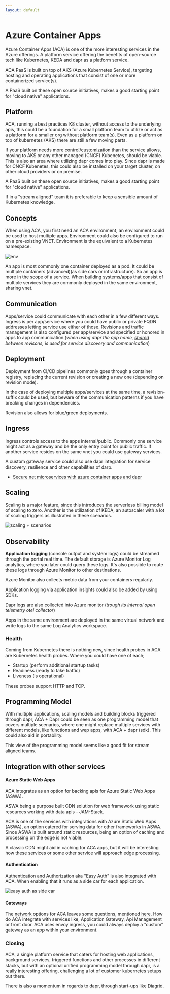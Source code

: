```yaml
---
layout: default
---
```


# Azure Container Apps

Azure Container Apps (ACA) is one of the more interesting services in the Azure offerings. A platform service offering the benefits of open-source tech like Kubernetes, KEDA and dapr as a platform service. 

ACA PaaS is built on top of AKS (Azure Kubernetes Service), targeting hosting and operating applications that consist of one or more containerized service(s).

A PaaS built on these open source initiatives, makes a good starting point for "cloud native" applications.

## Platform
ACA, running a best practices K8 cluster, without access to the underlying apis, this could be a foundation for a small platform team to utilize or act as a platform for a smaller org without platform team(s). Even as a platform on top of kubernetes (AKS) there are still a few moving parts.

If your platform needs more control/customization than the service allows, moving to AKS or any other managed (CNCF) Kubenetes, should be viable. This is also an area where utilizing dapr comes into play. Since dapr is made for CNCF Kubenetes, this could also be installed on your target cluster, on other cloud providers or on premise.

A PaaS built on these open source initiatives, makes a good starting point for "cloud native" applications.

If in a "stream aligned" team it is preferable to keep a sensible amount of Kubernetes knowledge.

## Concepts 
When using ACA, you first need an ACA environment, an environment could be used to host multiple apps. Environment could also be configured to run on a pre-existing VNET. Environment is the equivalent to a Kubernetes namespace.

![env](https://learn.microsoft.com/en-us/azure/container-apps/media/environments/azure-container-apps-environments.png)

An app is most commonly one container deployed as a pod. It could be multiple containers (advanced)(as side cars or infrastructure). So an app is more in the scope of a service. When building systems/apps that consist of multiple services they are commonly deployed in the same environment, sharing vnet.
 
## Communication
Apps/service could communicate with each other in a few different ways. Ingress is per app/service where you could have public or private FQDN addresses letting service use either of those. Revisions and traffic management is also configured per app/service and specified or honored in apps to app communication.(*when using dapr the app name, [shared](https://github.com/microsoft/azure-container-apps/issues/372) between revisons, is used for service discovery and communication*)

## Deployment
Deployment from CI/CD pipelines commonly goes through a container registry, replacing the current revision or creating a new one (depending on revision mode).

In the case of deploying multiple apps/services at the same time, a revision-suffix could be used, but beware of the communication patterns if you have breaking changes in dependencies. 

Revision also allows for blue/green deployments.

## Ingress
Ingress controls access to the apps internal/public. Commonly one service might act as a gateway and be the only entry point for public traffic. If another service resides on the same vnet you could use gateway services. 

A custom gateway service could also use dapr integration for service discovery, resilience and other capabilities of darp.

- [Secure net microservices with azure container apps and dapr](https://medium.com/vx-company/secure-net-microservices-with-azure-container-apps-and-dapr-e122c6ea0aac)

## Scaling
Scaling is a major feature, since this introduces the serverless billing model of scaling to zero. Another is the utilization of KEDA, an autoscaler with a lot of scaling triggers as illustrated in these scenarios.

![scaling + scenarios](https://learn.microsoft.com/en-us/azure/container-apps/media/overview/azure-container-apps-example-scenarios.png)

## Observability 
**Application logging** (console output and system logs) could be streamed through the portal real time. The default storage is Azure Monitor Log analytics, where you later could query these logs. It's also possible to route these logs through Azure Monitor to other destinations.

Azure Monitor also collects metric data from your containers regularly.

Application logging via application insights could also be added by using SDKs.

Dapr logs are also collected into Azure monitor (*trough its internal open telemetry otel collector*)

Apps in the same environment are deployed in the same virtual network and write logs to the same Log Analytics workspace.

### Health
Coming from Kubernetes there is nothing new, since health probes in ACA are Kubernetes health probes. Where you could have one of each;

- Startup (perform additional startup tasks)
- Readiness (ready to take traffic)
- Liveness (is operational)

These probes support HTTP and TCP.

## Programming Model
With multiple applications, scaling models and building blocks triggered through dapr, ACA + Dapr could be seen as one programming model that covers multiple scenarios, where one might replace multiple services with different models, like functions and wep apps, with ACA + dapr (sdk). This could also aid in portability.

This view of the programming model seems like a good fit for stream aligned teams.

## Integration with other services

#### Azure Static Web Apps

ACA integrates as an option for backing apis for Azure Static Web Apps (ASWA).

ASWA being a purpose built CDN solution for web framework using static resources working with data apis - JAM-Stack.

ACA is one of the services with integrations with Azure Static Web Apps (ASWA), an option catered for serving data for other frameworks in ASWA. Since ASWA is built around static resources, being an option of caching and processing on the edge is not viable. 

A classic CDN might aid in caching for ACA apps, but it will be interesting how these services or some other service will approach edge processing.

#### Authentication
Authentication and Authorization aka "Easy Auth" is also integrated with ACA. When enabling that it runs as a side car for each application.

![easy auth as side car](https://learn.microsoft.com/en-us/azure/container-apps/media/authentication/architecture.png)

#### Gateways

The [network](https://learn.microsoft.com/en-us/azure/container-apps/networking) options for ACA leaves some questions, mentioned [here](https://github.com/microsoft/azure-container-apps/issues/414). How do ACA integrate with services like, Application Gateway, Api Management or front door. ACA uses envoy ingress, you could always deploy a “custom” gateway as an app within your environment.

### Closing

ACA, a single platform service that caters for hosting web applications, background services, triggered functions and other processes in different stacks, but with an optional unified programming model through dapr, is a really interesting offering, challenging a lot of customer kubernetes setups out there.

There is also a momentum in regards to dapr, through start-ups like [Diagrid](https://www.diagrid.io/).



